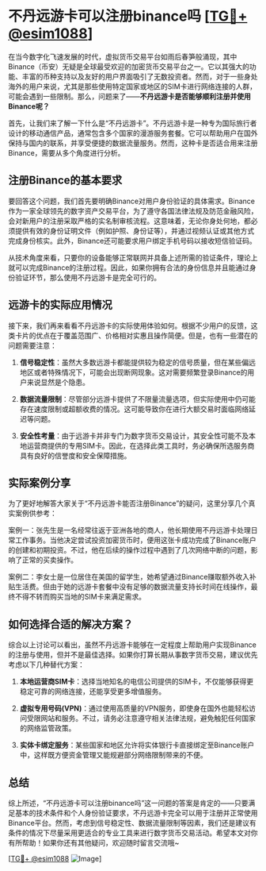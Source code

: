 # 不丹远游卡可以注册binance吗 [[TG💪+ @esim1088](https://t.me/s/esim1088)]

在当今数字化飞速发展的时代，虚拟货币交易平台如雨后春笋般涌现，其中Binance（币安）无疑是全球最受欢迎的加密货币交易平台之一。它以其强大的功能、丰富的币种支持以及友好的用户界面吸引了无数投资者。然而，对于一些身处海外的用户来说，尤其是那些使用特定国家或地区的SIM卡进行网络连接的人群，可能会遇到一些限制。那么，问题来了——**不丹远游卡是否能够顺利注册并使用Binance呢？**

首先，让我们来了解一下什么是“不丹远游卡”。不丹远游卡是一种专为国际旅行者设计的移动通信产品，通常包含多个国家的漫游服务套餐。它可以帮助用户在国外保持与国内的联系，并享受便捷的数据流量服务。然而，这种卡是否适合用来注册Binance，需要从多个角度进行分析。

## 注册Binance的基本要求

要回答这个问题，我们首先要明确Binance对用户身份验证的具体需求。Binance作为一家全球领先的数字资产交易平台，为了遵守各国法律法规及防范金融风险，会对新用户的注册采取严格的实名制审核流程。这意味着，无论你身处何地，都必须提供有效的身份证明文件（例如护照、身份证等），并通过视频认证或其他方式完成身份核实。此外，Binance还可能要求用户绑定手机号码以接收短信验证码。

从技术角度来看，只要你的设备能够正常联网并具备上述所需的验证条件，理论上就可以完成Binance的注册过程。因此，如果你拥有合法的身份信息并且能通过身份验证环节，那么使用不丹远游卡是完全可行的。

## 远游卡的实际应用情况

接下来，我们再来看看不丹远游卡的实际使用体验如何。根据不少用户的反馈，这类卡片的优点在于覆盖范围广、价格相对实惠且操作简便。但是，也有一些潜在的问题需要注意：

1. **信号稳定性**：虽然大多数远游卡都能提供较为稳定的信号质量，但在某些偏远地区或者特殊情况下，可能会出现断网现象。这对需要频繁登录Binance的用户来说显然是个隐患。
   
2. **数据流量限制**：尽管部分远游卡提供了不限量流量选项，但实际使用中仍可能存在速度限制或超额收费的情况。这可能导致你在进行大额交易时面临网络延迟等问题。

3. **安全性考量**：由于远游卡并非专门为数字货币交易设计，其安全性可能不及本地运营商提供的专用SIM卡。因此，在选择此类工具时，务必确保所选服务商具有良好的信誉度和安全保障措施。

## 实际案例分享

为了更好地解答大家关于“不丹远游卡能否注册Binance”的疑问，这里分享几个真实案例供参考：

案例一：张先生是一名经常往返于亚洲各地的商人，他长期使用不丹远游卡处理日常工作事务。当他决定尝试投资加密货币时，便用这张卡成功完成了Binance账户的创建和初期投资。不过，他在后续的操作过程中遇到了几次网络中断的问题，影响了正常的买卖操作。

案例二：李女士是一位居住在美国的留学生，她希望通过Binance赚取额外收入补贴生活费。但由于她的远游卡套餐中没有足够的数据流量支持长时间在线操作，最终不得不转而购买当地的SIM卡来满足需求。

## 如何选择合适的解决方案？

综合以上讨论可以看出，虽然不丹远游卡能够在一定程度上帮助用户实现Binance的注册与使用，但并不是最佳选择。如果你打算长期从事数字货币交易，建议优先考虑以下几种替代方案：

1. **本地运营商SIM卡**：选择当地知名的电信公司提供的SIM卡，不仅能够获得更稳定可靠的网络连接，还能享受更多增值服务。

2. **虚拟专用号码(VPN)**：通过使用高质量的VPN服务，即使身在国外也能轻松访问受限网站和服务。不过，请务必注意遵守相关法律法规，避免触犯任何国家的网络监管政策。

3. **实体卡绑定服务**：某些国家和地区允许将实体银行卡直接绑定至Binance账户中，这样既方便资金管理又能规避部分网络限制带来的不便。

## 总结

综上所述，“不丹远游卡可以注册binance吗”这一问题的答案是肯定的——只要满足基本的技术条件和个人身份验证要求，不丹远游卡完全可以用于注册并正常使用Binance平台。然而，考虑到信号稳定性、数据流量限制等因素，我们还是建议有条件的情况下尽量采用更适合的专业工具来进行数字货币交易活动。希望本文对你有所帮助！如果你还有其他疑问，欢迎随时留言交流哦~ 

[[TG💪+ @esim1088](https://t.me/s/esim1088) ![Image](https://i.postimg.cc/4NQfJmqS/Snipaste-2025-05-13-00-14-12.png)]